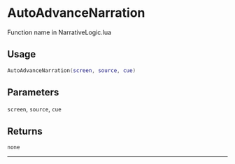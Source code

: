 # AutoAdvanceNarration
Function name in NarrativeLogic.lua
## Usage
```lua
AutoAdvanceNarration(screen, source, cue)
```
## Parameters
`screen`, `source`, `cue`
## Returns
`none`

---